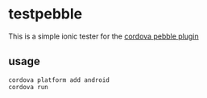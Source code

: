 # testpebble

This is a simple ionic tester for the [cordova pebble plugin](https://github.com/konsumer/phonegap-pebble)

## usage

    cordova platform add android
    cordova run